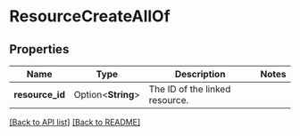 # ResourceCreateAllOf

## Properties

Name | Type | Description | Notes
------------ | ------------- | ------------- | -------------
**resource_id** | Option<**String**> | The ID of the linked resource. | 

[[Back to API list]](../README.md#documentation-for-api-endpoints) [[Back to README]](../README.md)


